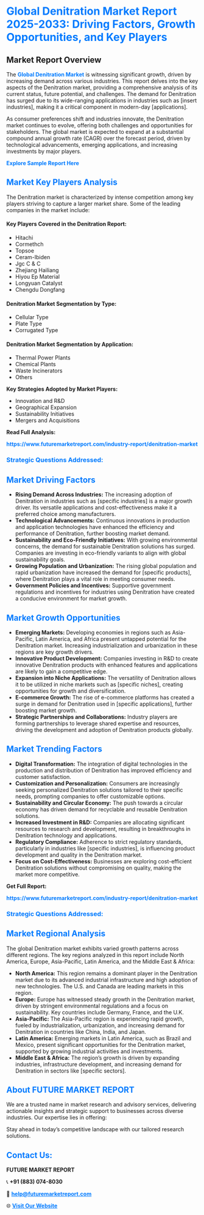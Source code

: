 <h1 style="color: #007BFF;">Global Denitration Market Report 2025-2033: Driving Factors, Growth Opportunities, and Key Players</h1>

<section id="overview">
<h2>Market Report Overview</h2>
<p>The <a href="https://www.futuremarketreport.com/industry-report/denitration-market" style="color: #007BFF; text-decoration: none;"><strong>Global Denitration Market</strong></a> is witnessing significant growth, driven by increasing demand across various industries. This report delves into the key aspects of the Denitration market, providing a comprehensive analysis of its current status, future potential, and challenges. The demand for Denitration has surged due to its wide-ranging applications in industries such as [insert industries], making it a critical component in modern-day [applications].</p>
<p>As consumer preferences shift and industries innovate, the Denitration market continues to evolve, offering both challenges and opportunities for stakeholders. The global market is expected to expand at a substantial compound annual growth rate (CAGR) over the forecast period, driven by technological advancements, emerging applications, and increasing investments by major players.</p>
</section>

<section id="overview">
<p><a href="https://www.futuremarketreport.com/request-sample/reportId=31171" style="color: #007BFF; text-decoration: none;"><strong>Explore Sample Report Here</strong></a></p>
</section>

<section id="key-players">
<h2 style="color: #007BFF;">Market Key Players Analysis</h2>
<p>The Denitration market is characterized by intense competition among key players striving to capture a larger market share. Some of the leading companies in the market include:</p>
<h4>Key Players Covered in the Denitration Report:</h4>
<ul><li>Hitachi</li><li>Cormethch</li><li>Topsoe</li><li>Ceram-Ibiden</li><li>Jgc C &amp; C</li><li>Zhejiang Hailiang</li><li>Hiyou Ep Material</li><li>Longyuan Catalyst</li><li>Chengdu Dongfang</li></ul>
<h4>Denitration Market Segmentation by Type:</h4>
<ul><li>Cellular Type</li><li>Plate Type</li><li>Corrugated Type</li></ul>

<h4>Denitration Market Segmentation by Application:</h4>
<ul><li>Thermal Power Plants</li><li>Chemical Plants</li><li>Waste Incinerators</li><li>Others</li></ul>
<p><strong>Key Strategies Adopted by Market Players:</strong></p>
<ul>
<li>Innovation and R&D</li>
<li>Geographical Expansion</li>
<li>Sustainability Initiatives</li>
<li>Mergers and Acquisitions</li>
</ul>
</section>

<section>
<p><strong>Read Full Analysis: </strong></p><a href="https://www.futuremarketreport.com/industry-report/denitration-market" style="color: #007BFF; text-decoration: none;"><strong>https://www.futuremarketreport.com/industry-report/denitration-market</strong></a>
<h3 style="color: #007BFF;">Strategic Questions Addressed:</h3>
</section>

<section id="driving-factors">
<h2 style="color: #007BFF;">Market Driving Factors</h2>
<ul>
<li><strong>Rising Demand Across Industries:</strong> The increasing adoption of Denitration in industries such as [specific industries] is a major growth driver. Its versatile applications and cost-effectiveness make it a preferred choice among manufacturers.</li>
<li><strong>Technological Advancements:</strong> Continuous innovations in production and application technologies have enhanced the efficiency and performance of Denitration, further boosting market demand.</li>
<li><strong>Sustainability and Eco-Friendly Initiatives:</strong> With growing environmental concerns, the demand for sustainable Denitration solutions has surged. Companies are investing in eco-friendly variants to align with global sustainability goals.</li>
<li><strong>Growing Population and Urbanization:</strong> The rising global population and rapid urbanization have increased the demand for [specific products], where Denitration plays a vital role in meeting consumer needs.</li>
<li><strong>Government Policies and Incentives:</strong> Supportive government regulations and incentives for industries using Denitration have created a conducive environment for market growth.</li>
</ul>
</section>

<section id="growth-opportunities">
<h2 style="color: #007BFF;">Market Growth Opportunities</h2>
<ul>
<li><strong>Emerging Markets:</strong> Developing economies in regions such as Asia-Pacific, Latin America, and Africa present untapped potential for the Denitration market. Increasing industrialization and urbanization in these regions are key growth drivers.</li>
<li><strong>Innovative Product Development:</strong> Companies investing in R&D to create innovative Denitration products with enhanced features and applications are likely to gain a competitive edge.</li>
<li><strong>Expansion into Niche Applications:</strong> The versatility of Denitration allows it to be utilized in niche markets such as [specific niches], creating opportunities for growth and diversification.</li>
<li><strong>E-commerce Growth:</strong> The rise of e-commerce platforms has created a surge in demand for Denitration used in [specific applications], further boosting market growth.</li>
<li><strong>Strategic Partnerships and Collaborations:</strong> Industry players are forming partnerships to leverage shared expertise and resources, driving the development and adoption of Denitration products globally.</li>
</ul>
</section>

<section id="trending-factors">
<h2 style="color: #007BFF;">Market Trending Factors</h2>
<ul>
<li><strong>Digital Transformation:</strong> The integration of digital technologies in the production and distribution of Denitration has improved efficiency and customer satisfaction.</li>
<li><strong>Customization and Personalization:</strong> Consumers are increasingly seeking personalized Denitration solutions tailored to their specific needs, prompting companies to offer customizable options.</li>
<li><strong>Sustainability and Circular Economy:</strong> The push towards a circular economy has driven demand for recyclable and reusable Denitration solutions.</li>
<li><strong>Increased Investment in R&D:</strong> Companies are allocating significant resources to research and development, resulting in breakthroughs in Denitration technology and applications.</li>
<li><strong>Regulatory Compliance:</strong> Adherence to strict regulatory standards, particularly in industries like [specific industries], is influencing product development and quality in the Denitration market.</li>
<li><strong>Focus on Cost-Effectiveness:</strong> Businesses are exploring cost-efficient Denitration solutions without compromising on quality, making the market more competitive.</li>
</ul>
</section>

<section>
<p><strong>Get Full Report: </strong></p><a href="https://www.futuremarketreport.com/industry-report/denitration-market" style="color: #007BFF; text-decoration: none;"><strong>https://www.futuremarketreport.com/industry-report/denitration-market</strong></a>
<h3 style="color: #007BFF;">Strategic Questions Addressed:</h3>
</section>


<section id="regional-analysis">
<h2 style="color: #007BFF;">Market Regional Analysis</h2>
<p>The global Denitration market exhibits varied growth patterns across different regions. The key regions analyzed in this report include North America, Europe, Asia-Pacific, Latin America, and the Middle East & Africa:</p>
<ul>
<li><strong>North America:</strong> This region remains a dominant player in the Denitration market due to its advanced industrial infrastructure and high adoption of new technologies. The U.S. and Canada are leading markets in this region.</li>
<li><strong>Europe:</strong> Europe has witnessed steady growth in the Denitration market, driven by stringent environmental regulations and a focus on sustainability. Key countries include Germany, France, and the U.K.</li>
<li><strong>Asia-Pacific:</strong> The Asia-Pacific region is experiencing rapid growth, fueled by industrialization, urbanization, and increasing demand for Denitration in countries like China, India, and Japan.</li>
<li><strong>Latin America:</strong> Emerging markets in Latin America, such as Brazil and Mexico, present significant opportunities for the Denitration market, supported by growing industrial activities and investments.</li>
<li><strong>Middle East & Africa:</strong> The region’s growth is driven by expanding industries, infrastructure development, and increasing demand for Denitration in sectors like [specific sectors].</li>
</ul>
</section>

<footer>
<h2 style="color: #007BFF;">About FUTURE MARKET REPORT</h2>
<p>We are a trusted name in market research and advisory services, delivering actionable insights and strategic support to businesses across diverse industries. Our expertise lies in offering:</p>

<p>Stay ahead in today’s competitive landscape with our tailored research solutions.</p>

<h2 style="color: #007BFF;">Contact Us:</h2>
<p><strong>FUTURE MARKET REPORT</strong></p>
<p>📞 <strong>+91 (883) 074-8030</strong></p>
<p>📧 <strong><a href="mailto:help@futuremarketreport.com" style="color: #007BFF;">help@futuremarketreport.com</a></strong></p>
<p>🌐 <strong><a href="https://www.futuremarketreport.com/" style="color: #007BFF;">Visit Our Website</a></strong></p>
</footer>